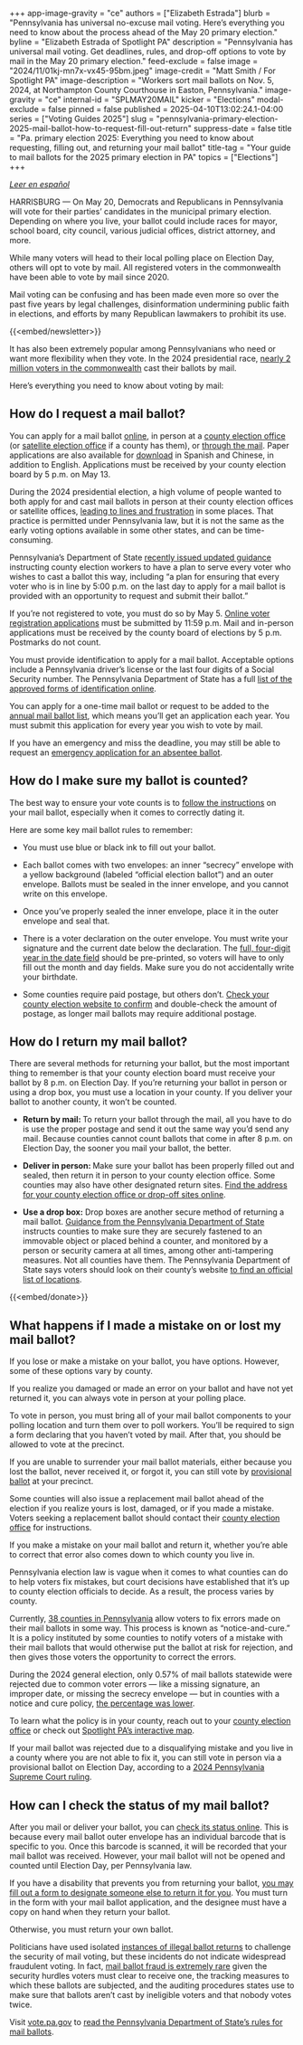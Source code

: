 +++
app-image-gravity = "ce"
authors = ["Elizabeth Estrada"]
blurb = "Pennsylvania has universal no-excuse mail voting. Here’s everything you need to know about the process ahead of the May 20 primary election."
byline = "Elizabeth Estrada of Spotlight PA"
description = "Pennsylvania has universal mail voting. Get deadlines, rules, and drop-off options to vote by mail in the May 20 primary election."
feed-exclude = false
image = "2024/11/01kj-mn7x-vx45-95bm.jpeg"
image-credit = "Matt Smith / For Spotlight PA"
image-description = "Workers sort mail ballots on Nov. 5, 2024, at Northampton County Courthouse in Easton, Pennsylvania."
image-gravity = "ce"
internal-id = "SPLMAY20MAIL"
kicker = "Elections"
modal-exclude = false
pinned = false
published = 2025-04-10T13:02:24.1-04:00
series = ["Voting Guides 2025"]
slug = "pennsylvania-primary-election-2025-mail-ballot-how-to-request-fill-out-return"
suppress-date = false
title = "Pa. primary election 2025: Everything you need to know about requesting, filling out, and returning your mail ballot"
title-tag = "Your guide to mail ballots for the 2025 primary election in PA"
topics = ["Elections"]
+++

<a href="https://www.spotlightpa.org/news/2025/04/pensilvania-elecciones-primarias-2025-votar-correo-como-llenar/"><em>Leer en español</em></a><em></em>

HARRISBURG — On May 20, Democrats and Republicans in Pennsylvania will vote for their parties’ candidates in the municipal primary election. Depending on where you live, your ballot could include races for mayor, school board, city council, various judicial offices, district attorney, and more.

While many voters will head to their local polling place on Election Day, others will opt to vote by mail. All registered voters in the commonwealth have been able to vote by mail since 2020.

Mail voting can be confusing and has been made even more so over the past five years by legal challenges, disinformation undermining public faith in elections, and efforts by many Republican lawmakers to prohibit its use.

{{<embed/newsletter>}}

It has also been extremely popular among Pennsylvanians who need or want more flexibility when they vote. In the 2024 presidential race, <a href="https://www.electionreturns.pa.gov/General/VoteByMethod?officeId=1&amp;districtId=1&amp;ElectionID=105&amp;ElectionType=G&amp;IsActive=0&amp;isRetention=0">nearly 2 million voters in the commonwealth</a> cast their ballots by mail.

Here’s everything you need to know about voting by mail:

## How do I request a mail ballot?

You can apply for a mail ballot <a href="https://www.pavoterservices.pa.gov/OnlineAbsenteeApplication/#/OnlineMailInBegin">online</a>, in person at a <a href="https://www.vote.pa.gov/Resources/Pages/Contact-Your-Election-Officials.aspx">county election office</a> (or <a href="https://vote.phila.gov/about-us/satellite-election-offices/">satellite election office</a> if a county has them), or <a href="https://www.vote.pa.gov/Voting-in-PA/pages/mail-and-absentee-ballot.aspx">through the mail</a>. Paper applications are also available for <a href="https://www.pavoterservices.pa.gov/OnlineAbsenteeApplication/#/OnlineAbsenteeBegin">download</a> in Spanish and Chinese, in addition to English. Applications must be received by your county election board by 5 p.m. on May 13.

During the 2024 presidential election, a high volume of people wanted to both apply for and cast mail ballots in person at their county election offices or satellite offices, <a href="https://apnews.com/article/pennsylvania-early-voting-problems-bucks-county-bdc20bfb2c82e29d8698c1a22feb0eae">leading to lines and frustration</a> in some places. That practice is permitted under Pennsylvania law, but it is not the same as the early voting options available in some other states, and can be time-consuming.

Pennsylvania’s Department of State <a href="https://www.pa.gov/content/dam/copapwp-pagov/en/dos/resources/voting-and-elections/directives-and-guidance/2025/2025-04-guidance-civilian%20absentee-mail%20ballot%20procedures.pdf">recently issued updated guidance</a> instructing county election workers to have a plan to serve every voter who wishes to cast a ballot this way, including “a plan for ensuring that every voter who is in line by 5:00 p.m. on the last day to apply for a mail ballot is provided with an opportunity to request and submit their ballot.”

If you’re not registered to vote, you must do so by May 5. <a href="https://www.pavoterservices.pa.gov/pages/VoterRegistrationApplication.aspx">Online voter registration applications</a> must be submitted by 11:59 p.m. Mail and in-person applications must be received by the county board of elections by 5 p.m. Postmarks do not count.

You must provide identification to apply for a mail ballot. Acceptable options include a Pennsylvania driver’s license or the last four digits of a Social Security number. The Pennsylvania Department of State has a full <a href="https://www.pa.gov/en/agencies/vote/voter-support/mail-in-and-absentee-ballot.html#accordion-dd009c8253-item-c2a744f7a8">list of the approved forms of identification online</a>.

You can apply for a one-time mail ballot or request to be added to the <a href="https://www.vote.pa.gov/Voting-in-PA/Pages/Annual-Mail-in-Voter-List.aspx">annual mail ballot list</a>, which means you’ll get an application each year. You must submit this application for every year you wish to vote by mail.

If you have an emergency and miss the deadline, you may still be able to request an <a href="https://www.pa.gov/en/agencies/vote/voter-support/mail-in-and-absentee-ballot/emergency-absentee-ballot.html">emergency application for an absentee ballot</a>.

## How do I make sure my ballot is counted?

The best way to ensure your vote counts is to <a href="https://www.vote.pa.gov/Voting-in-PA/Pages/Mail-and-Absentee-Ballot.aspx">follow the instructions</a> on your mail ballot, especially when it comes to correctly dating it.

Here are some key mail ballot rules to remember:

- You must use blue or black ink to fill out your ballot.

- Each ballot comes with two envelopes: an inner “secrecy” envelope with a yellow background (labeled “official election ballot”) and an outer envelope. Ballots must be sealed in the inner envelope, and you cannot write on this envelope.

- Once you’ve properly sealed the inner envelope, place it in the outer envelope and seal that.

- There is a voter declaration on the outer envelope. You must write your signature and the current date below the declaration. The <a href="https://www.spotlightpa.org/news/2024/07/pennsylvania-mail-ballot-year-envelope-department-of-state-directive/">full, four-digit year in the date field</a> should be pre-printed, so voters will have to only fill out the month and day fields. Make sure you do not accidentally write your birthdate.

- Some counties require paid postage, but others don’t. <a href="https://www.vote.pa.gov/Resources/Pages/Contact-Your-Election-Officials.aspx">Check your county election website to confirm</a> and double-check the amount of postage, as longer mail ballots may require additional postage.

## How do I return my mail ballot?

There are several methods for returning your ballot, but the most important thing to remember is that your county election board must receive your ballot by 8 p.m. on Election Day. If you’re returning your ballot in person or using a drop box, you must use a location in your county. If you deliver your ballot to another county, it won’t be counted.

- <strong>Return by mail: </strong>To return your ballot through the mail, all you have to do is use the proper postage and send it out the same way you’d send any mail. Because counties cannot count ballots that come in after 8 p.m. on Election Day, the sooner you mail your ballot, the better.

- <strong>Deliver in person: </strong>Make sure your ballot has been properly filled out and sealed, then return it in person to your county election office. Some counties may also have other designated return sites. <a href="http://vote.pa.gov/Voting-in-PA/Pages/Return-Ballot.aspx">Find the address for your county election office or drop-off sites online</a>.

- <strong>Use a drop box:</strong> Drop boxes are another secure method of returning a mail ballot. <a href="https://www.pa.gov/content/dam/copapwp-pagov/en/dos/resources/voting-and-elections/directives-and-guidance/2023-Ballot-Return-Guidance-2.0.pdf">Guidance from the Pennsylvania Department of State</a> instructs counties to make sure they are securely fastened to an immovable object or placed behind a counter, and monitored by a person or security camera at all times, among other anti-tampering measures. Not all counties have them. The Pennsylvania Department of State says voters should look on their county’s website <a href="https://www.vote.pa.gov/Resources/Pages/Contact-Your-Election-Officials.aspx">to find an official list of locations</a>.

{{<embed/donate>}}

## What happens if I made a mistake on or lost my mail ballot?

If you lose or make a mistake on your ballot, you have options. However, some of these options vary by county.

If you realize you damaged or made an error on your ballot and have not yet returned it, you can always vote in person at your polling place.

To vote in person, you must bring all of your mail ballot components to your polling location and turn them over to poll workers. You’ll be required to sign a form declaring that you haven’t voted by mail. After that, you should be allowed to vote at the precinct.

If you are unable to surrender your mail ballot materials, either because you lost the ballot, never received it, or forgot it, you can still vote by <a href="https://www.pa.gov/agencies/vote/voter-support/provisional-ballot.html">provisional ballot</a> at your precinct.

Some counties will also issue a replacement mail ballot ahead of the election if you realize yours is lost, damaged, or if you made a mistake. Voters seeking a replacement ballot should contact their <a href="https://www.pa.gov/agencies/vote/contact-us/contact-your-election-officials.html">county election office</a> for instructions.

If you make a mistake on your mail ballot and return it, whether you’re able to correct that error also comes down to which county you live in.

Pennsylvania election law is vague when it comes to what counties can do to help voters fix mistakes, but court decisions have established that it’s up to county election officials to decide. As a result, the process varies by county.

Currently, <a href="https://www.spotlightpa.org/news/2024/10/pennsylvania-election-2024-mail-ballot-curing-notice-errors-fix/">38 counties in Pennsylvania</a> allow voters to fix errors made on their mail ballots in some way. This process is known as “notice-and-cure.” It is a policy instituted by some counties to notify voters of a mistake with their mail ballots that would otherwise put the ballot at risk for rejection, and then gives those voters the opportunity to correct the errors.

During the 2024 general election, only 0.57% of mail ballots statewide were rejected due to common voter errors — like a missing signature, an improper date, or missing the secrecy envelope — but in counties with a notice and cure policy, <a href="https://www.spotlightpa.org/news/2025/02/pennsylvania-election-mail-ballot-rejection-data-curing-county-differences/">the percentage was lower</a>.

To learn what the policy is in your county, reach out to your <a href="https://www.pa.gov/agencies/vote/contact-us/contact-your-election-officials.html">county election office</a> or check out <a href="https://www.spotlightpa.org/news/2024/10/pennsylvania-election-2024-mail-ballot-curing-notice-errors-fix/">Spotlight PA’s interactive map</a>.

If your mail ballot was rejected due to a disqualifying mistake and you live in a county where you are not able to fix it, you can still vote in person via a provisional ballot on Election Day, according to a <a href="https://www.spotlightpa.org/news/2024/10/pennsylvania-election-mail-ballot-provisional-supreme-court/">2024 Pennsylvania Supreme Court ruling</a>.

## How can I check the status of my mail ballot?

After you mail or deliver your ballot, you can <a href="https://www.pavoterservices.pa.gov/pages/ballottracking.aspx">check its status online</a>. This is because every mail ballot outer envelope has an individual barcode that is specific to you. Once this barcode is scanned, it will be recorded that your mail ballot was received. However, your mail ballot will not be opened and counted until Election Day, per Pennsylvania law.

If you have a disability that prevents you from returning your ballot, <a href="https://www.vote.pa.gov/Voting-in-PA/Pages/Accessible-Voting.aspx">you may fill out a form to designate someone else to return it for you</a>. You must turn in the form with your mail ballot application, and the designee must have a copy on hand when they return your ballot.

Otherwise, you must return your own ballot.

Politicians have used isolated <a href="https://www.mcall.com/news/pennsylvania/mc-nws-pa-lehigh-ballot-drop-box-investigation-20220404-wk4ug6j25fgtffuhiwrxnai2ne-story.html">instances of illegal ballot returns</a> to challenge the security of mail voting, but these incidents do not indicate widespread fraudulent voting. In fact, <a href="https://www.cisa.gov/rumorcontrol">mail ballot fraud is extremely rare</a> given the security hurdles voters must clear to receive one, the tracking measures to which these ballots are subjected, and the auditing procedures states use to make sure that ballots aren’t cast by ineligible voters and that nobody votes twice.

Visit <a href="https://www.vote.pa.gov/">vote.pa.gov</a> to <a href="https://www.vote.pa.gov/Voting-in-PA/Pages/Mail-and-Absentee-Ballot.aspx">read the Pennsylvania Department of State’s rules for mail ballots</a>.

